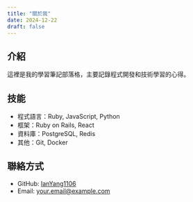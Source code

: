 ```yaml
---
title: "關於我"
date: 2024-12-22
draft: false
---
```


## 介紹

這裡是我的學習筆記部落格，主要記錄程式開發和技術學習的心得。

## 技能

- 程式語言：Ruby, JavaScript, Python
- 框架：Ruby on Rails, React
- 資料庫：PostgreSQL, Redis
- 其他：Git, Docker

## 聯絡方式

- GitHub: [IanYang1106](https://github.com/IanYang1106)
- Email: your.email@example.com
